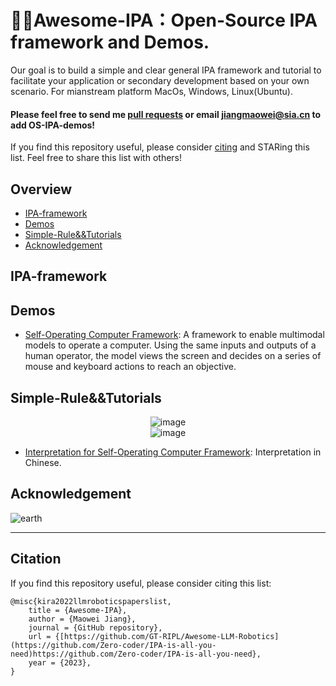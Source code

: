 # 🌌🔭Awesome-IPA：Open-Source IPA framework and Demos. 

Our goal is to build a simple and clear general IPA framework and tutorial to facilitate your application or secondary development based on your own scenario. For mianstream platform MacOs, Windows, Linux(Ubuntu).
#### Please feel free to send me [pull requests](https://github.com/Zero-coder/IPA-is-all-you-need/edit/main/README.md) or email jiangmaowei@sia.cn to add OS-IPA-demos! <br>

If you find this repository useful, please consider [citing](#citation) and STARing this list. Feel free to share this list with others!

## Overview

  - [IPA-framework](#IPA-framework)
  - [Demos](#Demos)
  - [Simple-Rule&&Tutorials](#Simple-Rule&&Tutorials)
  - [Acknowledgement](#Acknowledgement)

## IPA-framework

## Demos

* [Self-Operating Computer Framework](https://github.com/OthersideAI/self-operating-computer): A framework to enable multimodal models to operate a computer. Using the same inputs and outputs of a human operator, the model views the screen and decides on a series of mouse and keyboard actions to reach an objective.
## Simple-Rule&&Tutorials

<div align="center">
<!--   ![image](https://github.com/Zero-coder/IPA-is-all-you-need/assets/54145971/8e1918c3-abb3-4f82-8ab5-e3138eaf83d1) -->
  <img src="https://github.com/Zero-coder/IPA-is-all-you-need/assets/54145971/8e1918c3-abb3-4f82-8ab5-e3138eaf83d1" alt="image" class="center">
</div>
<div align="center">

  <img src="https://github.com/Zero-coder/IPA-is-all-you-need/assets/54145971/7c38e949-f364-4e7d-a2dd-117ea7db46c6" alt="image" class="center">
</div>




* [Interpretation for Self-Operating Computer Framework](http://t.csdnimg.cn/iZoPm): Interpretation in Chinese.

## Acknowledgement
![earth](https://github.com/Zero-coder/IPA-is-all-you-need/assets/54145971/8872370e-55de-4cfd-866b-4205d3cfc683)

----
## Citation
If you find this repository useful, please consider citing this list:
```
@misc{kira2022llmroboticspaperslist,
    title = {Awesome-IPA},
    author = {Maowei Jiang},
    journal = {GitHub repository},
    url = {[https://github.com/GT-RIPL/Awesome-LLM-Robotics](https://github.com/Zero-coder/IPA-is-all-you-need)https://github.com/Zero-coder/IPA-is-all-you-need},
    year = {2023},
}
```
